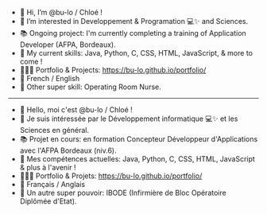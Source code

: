 - 👋 Hi, I’m @bu-lo / Chloé !
- 👀 I’m interested in Developpement & Programation 💻✨ and Sciences.
- 📚 Ongoing project: I'm currently completing a training of Application Developer (AFPA, Bordeaux).
- 🚀 My current skills: Java, Python, C, CSS, HTML, JavaScript, & more to come !
- 👩🏼‍💻 Portfolio & Projects: https://bu-lo.github.io/portfolio/
- 👄 French / English
- 💉 Other super skill: Operating Room Nurse.
_________________________________________________________________________________________________________________________________
- 👋 Hello, moi c'est @bu-lo / Chloé !
- 👀 Je suis intéressée par le Développement informatique 💻✨ et les Sciences en général.
- 📚 Projet en cours: en formation Concepteur Développeur d'Applications avec l'AFPA Bordeaux (niv.6).
- 🚀 Mes compétences actuelles: Java, Python, C, CSS, HTML, JavaScript & plus à l'avenir !
- 👩🏼‍💻 Portfolio & Projets: https://bu-lo.github.io/portfolio/
- 👄 Français / Anglais
- 💉 Un autre super pouvoir: IBODE (Infirmière de Bloc Opératoire Diplômée d'Etat).
<!---
bu-lo/bu-lo is a ✨ special ✨ repository because its `README.md` (this file) appears on your GitHub profile.
You can click the Preview link to take a look at your changes.
--->
